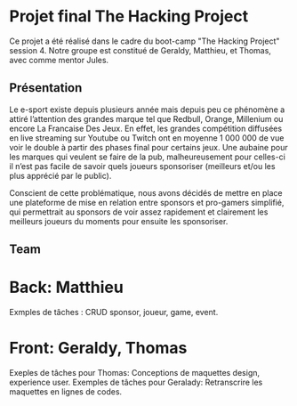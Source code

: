 # Projet final The Hacking Project

Ce projet a été réalisé dans le cadre du boot-camp "The Hacking Project" session 4. Notre groupe est constitué de Geraldy, Matthieu, et Thomas, avec comme mentor Jules.

## Présentation

Le e-sport existe depuis plusieurs année mais depuis peu ce phénomène a attiré l’attention des grandes marque tel que Redbull, Orange, Millenium ou encore La Francaise Des Jeux. En effet, les grandes compétition diffusées en live streaming sur Youtube ou Twitch ont en moyenne 1 000 000 de vue voir le double à partir des phases final pour certains jeux. Une aubaine pour les marques qui veulent se faire de la pub, malheureusement pour celles-ci il n’est pas facile de savoir quels joueurs sponsoriser (meilleurs et/ou les plus apprécié par le public).

Conscient de cette problématique, nous avons décidés de mettre en place une plateforme de mise en relation entre sponsors et pro-gamers simplifié, qui permettrait au sponsors de voir assez rapidement et clairement les meilleurs joueurs du moments pour ensuite les sponsoriser.

## Team

# Back: Matthieu

Exmples de tâches : CRUD sponsor, joueur, game, event.

# Front: Geraldy, Thomas

Exeples de tâches pour Thomas: Conceptions de maquettes design, experience user.
Exemples de tâches pour Geralady: Retranscrire les maquettes en lignes de codes.

